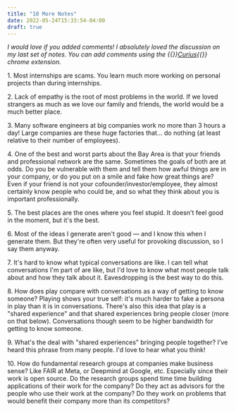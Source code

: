 ```yaml
---
title: "10 More Notes"
date: 2022-05-24T15:33:54-04:00
draft: true
---
```


_I would love if you added comments! I absolutely loved the discussion on my last set of notes. You can add comments using the {{<rawhtml>}}<a href="https://curius.app" target="_blank">Curius</a>{{</rawhtml>}} chrome extension._

1\. Most internships are scams. You learn much more working on personal projects than during internships.

2\. Lack of empathy is the root of most problems in the world. If we loved strangers as much as we love our family and friends, the world would be a much better place.

3\. Many software engineers at big companies work no more than 3 hours a day! Large companies are these huge factories that... do nothing (at least relative to their number of employees).

4\. One of the best and worst parts about the Bay Area is that your friends and professional network are the same. Sometimes the goals of both are at odds. Do you be vulnerable with them and tell them how awful things are in your company, or do you put on a smile and fake how great things are? Even if your friend is not your cofounder/investor/employee, they almost certainly know people who could be, and so what they think about you is important professionally.

5\. The best places are the ones where you feel stupid. It doesn't feel good in the moment, but it's the best.

6\. Most of the ideas I generate aren't good — and I know this when I generate them. But they're often very useful for provoking discussion, so I say them anyway.

7\. It's hard to know what typical conversations are like. I can tell what conversations I'm part of are like, but I'd love to know what most people talk about and how they talk about it. Eavesdropping is the best way to do this.

8\. How does play compare with conversations as a way of getting to know someone? Playing shows your true self: it's much harder to fake a persona in play than it is in conversations. There's also this idea that play is a "shared experience" and that shared experiences bring people closer (more on that below). Conversations though seem to be higher bandwidth for getting to know someone.

9\. What's the deal with "shared experiences" bringing people together? I've heard this phrase from many people. I'd love to hear what you think!

10\. How do fundamental research groups at companies make business sense? Like FAIR at Meta, or Deepmind at Google, etc. Especially since their work is open source. Do the research groups spend time time building applications of their work for the company? Do they act as advisors for the people who use their work at the company? Do they work on problems that would benefit their company more than its competitors?
